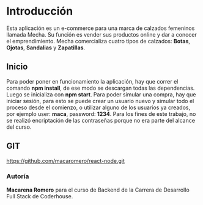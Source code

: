 # Introducción

Esta aplicación es un e-commerce para una marca de calzados femeninos llamada Mecha. Su función es vender sus productos online y dar a conocer el emprendimiento.
Mecha comercializa cuatro tipos de calzados: **Botas**, **Ojotas**, **Sandalias** y **Zapatillas**.

## Inicio

Para poder poner en funcionamiento la aplicación, hay que correr el comando **npm install**, de ese modo se descargan todas las dependencias. Luego se inicializa con **npm start**.
Para poder simular una compra, hay que iniciar sesión, para esto se puede crear un usuario nuevo y simular todo el proceso desde el comienzo, o utilizar alguno de los usuarios ya creados, por ejemplo user: **maca**, password: **1234**. Para los fines de este trabajo, no se realizó encriptación de las contraseñas porque no era parte del alcance del curso.

## GIT

https://github.com/macaromero/react-node.git

### Autoría

**Macarena Romero** para el curso de Backend de la Carrera de Desarrollo Full Stack de Coderhouse.